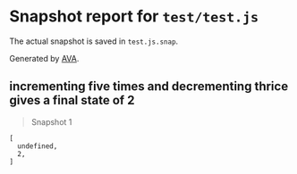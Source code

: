 # Snapshot report for `test/test.js`

The actual snapshot is saved in `test.js.snap`.

Generated by [AVA](https://ava.li).

## incrementing five times and decrementing thrice gives a final state of 2

> Snapshot 1

    [
      undefined,
      2,
    ]
